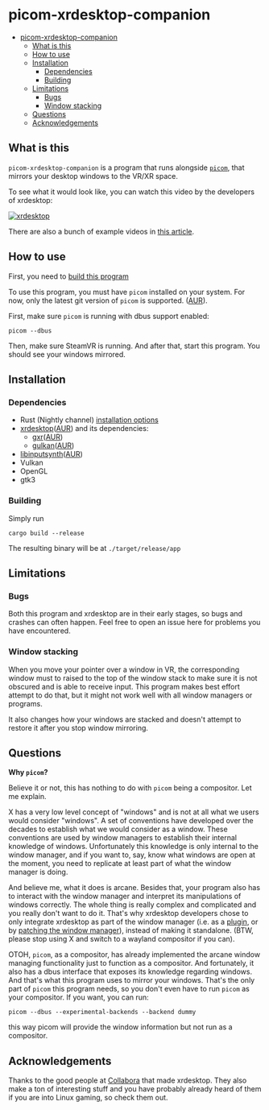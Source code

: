 picom-xrdesktop-companion
========================

* [picom-xrdesktop-companion](#picom-xrdesktop-companion)
   * [What is this](#what-is-this)
   * [How to use](#how-to-use)
   * [Installation](#installation)
      * [Dependencies](#dependencies)
      * [Building](#building)
   * [Limitations](#limitations)
      * [Bugs](#bugs)
      * [Window stacking](#window-stacking)
   * [Questions](#questions)
   * [Acknowledgements](#acknowledgements)

## What is this

`picom-xrdesktop-companion` is a program that runs alongside [`picom`](/yshui/picom), that mirrors your desktop windows to the VR/XR space.

To see what it would look like, you can watch this video by the developers of xrdesktop:

[![xrdesktop](https://img.youtube.com/vi/RXQnWJpMLn4/sddefault.jpg)](https://www.youtube.com/watch?v=RXQnWJpMLn4)

There are also a bunch of example videos in [this article](https://www.collabora.com/news-and-blog/news-and-events/moving-the-linux-desktop-to-another-reality.html).

## How to use

First, you need to [build this program](#building)

To use this program, you must have `picom` installed on your system. For now, only the latest git version of `picom` is supported. ([AUR](https://aur.archlinux.org/packages/picom-git)).

First, make sure `picom` is running with dbus support enabled:

```
picom --dbus
```

Then, make sure SteamVR is running. And after that, start this program. You should see your windows mirrored.

## Installation

### Dependencies

* Rust (Nightly channel) [installation options](https://www.rust-lang.org/tools/install)
* [xrdesktop](https://gitlab.freedesktop.org/xrdesktop/xrdesktop)([AUR](https://aur.archlinux.org/packages/xrdesktop)) and its dependencies:
  * [gxr](https://gitlab.freedesktop.org/xrdesktop/gxr)([AUR](https://aur.archlinux.org/packages/gxr))
  * [gulkan](https://gitlab.freedesktop.org/xrdesktop/gulkan)([AUR](https://aur.archlinux.org/packages/gulkan))
* [libinputsynth](https://gitlab.freedesktop.org/xrdesktop/libinputsynth)([AUR](https://aur.archlinux.org/packages/libinputsynth-git))
* Vulkan
* OpenGL
* gtk3

### Building

Simply run

```
cargo build --release
```

The resulting binary will be at `./target/release/app`

## Limitations

### Bugs

Both this program and xrdesktop are in their early stages, so bugs and crashes can often happen. Feel free to open an issue here for problems you have encountered.

### Window stacking

When you move your pointer over a window in VR, the corresponding window must to raised to the top of the window stack to make sure it is not obscured and is able to receive input. This program makes best effort attempt to do that, but it might not work well with all window managers or programs.

It also changes how your windows are stacked and doesn't attempt to restore it after you stop window mirroring.

## Questions

**Why `picom`?**

Believe it or not, this has nothing to do with `picom` being a compositor. Let me explain.

X has a very low level concept of "windows" and is not at all what we users would consider "windows". A set of conventions have developed over the decades to establish what we would consider as a window. These conventions are used by window managers to establish their internal knowledge of windows. Unfortunately this knowledge is only internal to the window manager, and if you want to, say, know what windows are open at the moment, you need to replicate at least part of what the window manager is doing.

And believe me, what it does is arcane. Besides that, your program also has to interact with the window manager and interpret its manipulations of windows correctly. The whole thing is really complex and complicated and you really don't want to do it. That's why xrdesktop developers chose to only integrate xrdesktop as part of the window manager (i.e. as a [plugin](https://gitlab.freedesktop.org/xrdesktop/kwin-effect-xrdesktop), or by [patching the window manager](https://gitlab.freedesktop.org/xrdesktop/gnome-shell.git)), instead of making it standalone. (BTW, please stop using X and switch to a wayland compositor if you can).

OTOH, `picom`, as a compositor, has already implemented the arcane window managing functionality just to function as a compositor. And fortunately, it also has a dbus interface that exposes its knowledge regarding windows. And that's what this program uses to mirror your windows. That's the only part of `picom` this program needs, so you don't even have to run `picom` as your compositor. If you want, you can run:

```
picom --dbus --experimental-backends --backend dummy
```

this way picom will provide the window information but not run as a compositor.

## Acknowledgements

Thanks to the good people at [Collabora](https://www.collabora.com) that made xrdesktop. They also make a ton of interesting stuff and you have probably already heard of them if you are into Linux gaming, so check them out.
